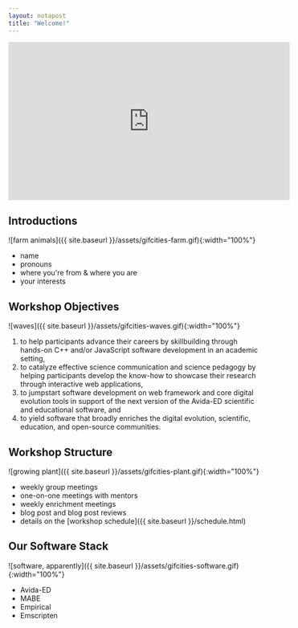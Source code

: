 ```yaml
---
layout: notapost
title: "Welcome!"
---
```


<iframe width="560" height="315" src="https://www.youtube.com/embed/hvHI-XE0a6E" frameborder="0" allow="accelerometer; autoplay; encrypted-media; gyroscope; picture-in-picture" allowfullscreen></iframe>

## Introductions

![farm animals]({{ site.baseurl }}/assets/gifcities-farm.gif){:width="100%"}

* name
* pronouns
* where you're from & where you are
* your interests

## Workshop Objectives

![waves]({{ site.baseurl }}/assets/gifcities-waves.gif){:width="100%"}

1. to help participants advance their careers by skillbuilding through hands-on C++ and/or JavaScript software development in an academic setting,
2. to catalyze effective science communication and science pedagogy by helping participants develop the know-how to showcase their research through interactive web applications,
3. to jumpstart software development on web framework and core digital evolution tools in support of the next version of the Avida-ED scientific and educational software, and
4. to yield software that broadly enriches the digital evolution, scientific, education, and open-source communities.

## Workshop Structure

![growing plant]({{ site.baseurl }}/assets/gifcities-plant.gif){:width="100%"}

* weekly group meetings
* one-on-one meetings with mentors
* weekly enrichment meetings
* blog post and blog post reviews
* details on the [workshop schedule]({{ site.baseurl }}/schedule.html)

## Our Software Stack

![software, apparently]({{ site.baseurl }}/assets/gifcities-software.gif){:width="100%"}

* Avida-ED
* MABE
* Empirical
* Emscripten
